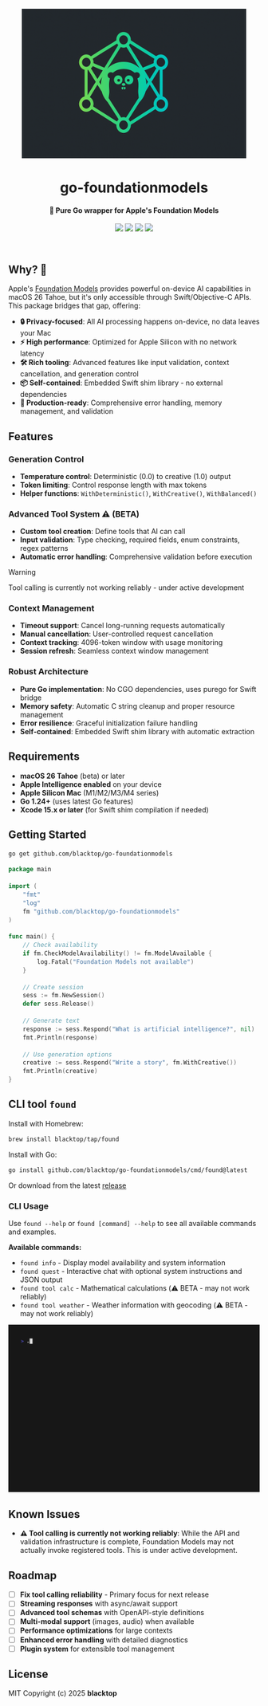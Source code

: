 <p align="center">
  <picture>
  <source media="(prefers-color-scheme: dark)" srcset="docs/logo-dark.png" height="300">
  <source media="(prefers-color-scheme: light)" srcset="docs/logo-light.png" height="300">
  <img alt="Fallback logo" src="docs/logo-dark.png" height="300">
</picture>

  <h1 align="center">go-foundationmodels</h1>
  <h4><p align="center">🚀 Pure Go wrapper for Apple's Foundation Models
</p></h4>
  <p align="center">
    <a href="https://github.com/blacktop/go-foundationmodels/actions" alt="Actions">
          <img src="https://github.com/blacktop/go-foundationmodels/actions/workflows/go.yml/badge.svg" /></a>
    <a href="https://github.com/blacktop/go-foundationmodels/releases/latest" alt="Downloads">
          <img src="https://img.shields.io/github/downloads/blacktop/go-foundationmodels/total.svg" /></a>
    <a href="https://github.com/blacktop/go-foundationmodels/releases" alt="GitHub Release">
          <img src="https://img.shields.io/github/release/blacktop/go-foundationmodels.svg" /></a>
    <a href="http://doge.mit-license.org" alt="LICENSE">
          <img src="https://img.shields.io/:license-mit-blue.svg" /></a>
</p>
<br>

## Why? 🤔

Apple's [Foundation Models](https://developer.apple.com/documentation/foundationmodels) provides powerful on-device AI capabilities in macOS 26 Tahoe, but it's only accessible through Swift/Objective-C APIs. This package bridges that gap, offering:

- **🔒 Privacy-focused**: All AI processing happens on-device, no data leaves your Mac
- **⚡ High performance**: Optimized for Apple Silicon with no network latency
- **🛠️ Rich tooling**: Advanced features like input validation, context cancellation, and generation control
- **📦 Self-contained**: Embedded Swift shim library - no external dependencies
- **🎯 Production-ready**: Comprehensive error handling, memory management, and validation

## Features

### Generation Control
- **Temperature control**: Deterministic (0.0) to creative (1.0) output
- **Token limiting**: Control response length with max tokens
- **Helper functions**: `WithDeterministic()`, `WithCreative()`, `WithBalanced()`

### Advanced Tool System ⚠️ **(BETA)**
- **Custom tool creation**: Define tools that AI can call
- **Input validation**: Type checking, required fields, enum constraints, regex patterns
- **Automatic error handling**: Comprehensive validation before execution

> [!WARNING]
> Tool calling is currently not working reliably - under active development

### Context Management
- **Timeout support**: Cancel long-running requests automatically
- **Manual cancellation**: User-controlled request cancellation
- **Context tracking**: 4096-token window with usage monitoring
- **Session refresh**: Seamless context window management

### Robust Architecture
- **Pure Go implementation**: No CGO dependencies, uses purego for Swift bridge
- **Memory safety**: Automatic C string cleanup and proper resource management
- **Error resilience**: Graceful initialization failure handling
- **Self-contained**: Embedded Swift shim library with automatic extraction

## Requirements

* **macOS 26 Tahoe** (beta) or later
* **Apple Intelligence enabled** on your device
* **Apple Silicon Mac** (M1/M2/M3/M4 series)
* **Go 1.24+** (uses latest Go features)
* **Xcode 15.x or later** (for Swift shim compilation if needed)

## Getting Started

```bash
go get github.com/blacktop/go-foundationmodels
```

```go
package main

import (
    "fmt"
    "log"
    fm "github.com/blacktop/go-foundationmodels"
)

func main() {
    // Check availability
    if fm.CheckModelAvailability() != fm.ModelAvailable {
        log.Fatal("Foundation Models not available")
    }

    // Create session
    sess := fm.NewSession()
    defer sess.Release()

    // Generate text
    response := sess.Respond("What is artificial intelligence?", nil)
    fmt.Println(response)

    // Use generation options
    creative := sess.Respond("Write a story", fm.WithCreative())
    fmt.Println(creative)
}
```

## CLI tool `found`

Install with Homebrew:

```bash
brew install blacktop/tap/found
```

Install with Go:

```bash
go install github.com/blacktop/go-foundationmodels/cmd/found@latest
```

Or download from the latest [release](https://github.com/blacktop/go-foundationmodels/releases/latest)

### CLI Usage

Use `found --help` or `found [command] --help` to see all available commands and examples.

**Available commands:**
- `found info` - Display model availability and system information
- `found quest` - Interactive chat with optional system instructions and JSON output
- `found tool calc` - Mathematical calculations (⚠️ BETA - may not work reliably)
- `found tool weather` - Weather information with geocoding (⚠️ BETA - may not work reliably)

![demo](vhs.gif)

## Known Issues

- **⚠️ Tool calling is currently not working reliably**: While the API and validation infrastructure is complete, Foundation Models may not actually invoke registered tools. This is under active development.

## Roadmap

- [ ] **Fix tool calling reliability** - Primary focus for next release
- [ ] **Streaming responses** with async/await support
- [ ] **Advanced tool schemas** with OpenAPI-style definitions
- [ ] **Multi-modal support** (images, audio) when available
- [ ] **Performance optimizations** for large contexts
- [ ] **Enhanced error handling** with detailed diagnostics
- [ ] **Plugin system** for extensible tool management

## License

MIT Copyright (c) 2025 **blacktop**
